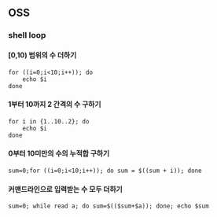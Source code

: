 ## OSS
### shell loop
#### [0,10) 범위의 수 더하기
```
for ((i=0;i<10;i++)); do
    echo $i
done
```
#### 1부터 10까지 2 간격의 수 구하기
```
for i in {1..10..2}; do
    echo $i
done
```
#### 0부터 10미만의 수의 누적합 구하기
```
sum=0;for ((i=0;i<10;i++)); do sum = $((sum + i)); done
```
#### 커맨드라인으로 입력받는 수 모두 더하기
```
sum=0; while read a; do sum=$(($sum+$a)); done; echo $sum
```